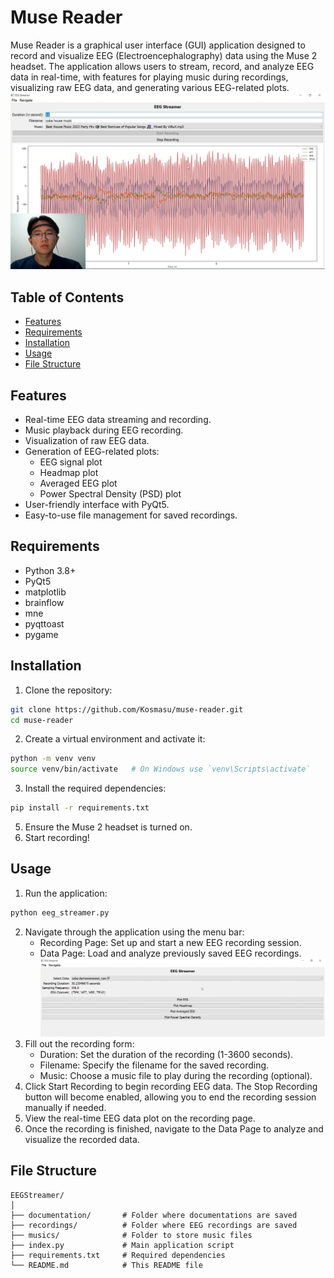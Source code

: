 # Muse Reader
Muse Reader is a graphical user interface (GUI) application designed to record and visualize EEG (Electroencephalography) data using the Muse 2 headset. The application allows users to stream, record, and analyze EEG data in real-time, with features for playing music during recordings, visualizing raw EEG data, and generating various EEG-related plots.
![Muse Reader](./documentation/recording_page_1.png)

## Table of Contents
- [Features](#features)
- [Requirements](#requirements)
- [Installation](#installation)
- [Usage](#usage)
- [File Structure](#file-structure)

## Features
- Real-time EEG data streaming and recording.
- Music playback during EEG recording.
- Visualization of raw EEG data.
- Generation of EEG-related plots:
  - EEG signal plot
  - Headmap plot
  - Averaged EEG plot
  - Power Spectral Density (PSD) plot
- User-friendly interface with PyQt5.
- Easy-to-use file management for saved recordings.

## Requirements
- Python 3.8+
- PyQt5
- matplotlib
- brainflow
- mne
- pyqttoast
- pygame

## Installation
1. Clone the repository:

```bash
git clone https://github.com/Kosmasu/muse-reader.git
cd muse-reader
```

2. Create a virtual environment and activate it:

```bash
python -m venv venv
source venv/bin/activate   # On Windows use `venv\Scripts\activate`
```

3. Install the required dependencies:
```bash
pip install -r requirements.txt
```
5. Ensure the Muse 2 headset is turned on.
6. Start recording!

## Usage
1. Run the application:
```bash
python eeg_streamer.py
```
2. Navigate through the application using the menu bar:
    * Recording Page: Set up and start a new EEG recording session.
    * Data Page: Load and analyze previously saved EEG recordings. ![Data Page](./documentation/data_page.png)
3. Fill out the recording form:
    * Duration: Set the duration of the recording (1-3600 seconds).
    * Filename: Specify the filename for the saved recording.
    * Music: Choose a music file to play during the recording (optional).
4. Click Start Recording to begin recording EEG data. The Stop Recording button will become enabled, allowing you to end the recording session manually if needed.
5. View the real-time EEG data plot on the recording page.
6. Once the recording is finished, navigate to the Data Page to analyze and visualize the recorded data.

## File Structure
```
EEGStreamer/
│
├── documentation/       # Folder where documentations are saved
├── recordings/          # Folder where EEG recordings are saved
├── musics/              # Folder to store music files
├── index.py             # Main application script
├── requirements.txt     # Required dependencies
└── README.md            # This README file
```


